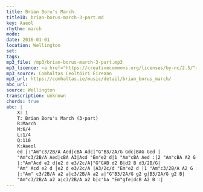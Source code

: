 ```yaml
---
title: Brian Boru's March
titleID: brian-borus-march-3-part.md
key: Aaeol
rhythm: march
mode: 
date: 2016-01-01
location: Wellington
set:
tags: 
mp3_file: /mp3/brian-borus-march-3-part.mp3
mp3_licence: <a href="https://creativecommons.org/licenses/by-nc/2.5/">CC-BY-NC-2.5</a>
mp3_source: Comhaltas Ceoltóirí Éireann
mp3_url: https://comhaltas.ie/music/detail/brian_borus_march/
abc_url: 
source: Wellington
transcription: unknown
chords: true
abc: |
    X: 1
    T: Brian Boru's March (3-part)
    R:March
    M:6/4
    L:1/4
    Q:110
    K:Aaeol
    ed |:"Am"c3/2B/A Aed|cBA Adc|"G"B3/2A/G Gdc|BAG Ged |
    "Am"c3/2B/A Aed|cBA A3|Acd "Em"e2 d|1 "Am"cBA Aed :|2 "Am"cBA A2 G |
    |:"Am"Acd e2 d|e2 d e3/2c/A|"G"GAB d2 B|d2 B d3/2B/G|
    "Am" Acd e2 d |e2 d e3/2c/A |A3/2c/d "Em"e2 d |1 "Am"c3/2B/A A2 G :|2 "Am"c3/2B/A A2 B |
    |:"Am" c3/2B/A a2 a|c3/2B/A a2 a|"G"B3/2A/G g2 g|B3/2A/G g2 B|
    "Am"c3/2B/A a2 a|c3/2B/A a2 b|c'ba "Em"gfe|dcB A2 B :|
---
```


